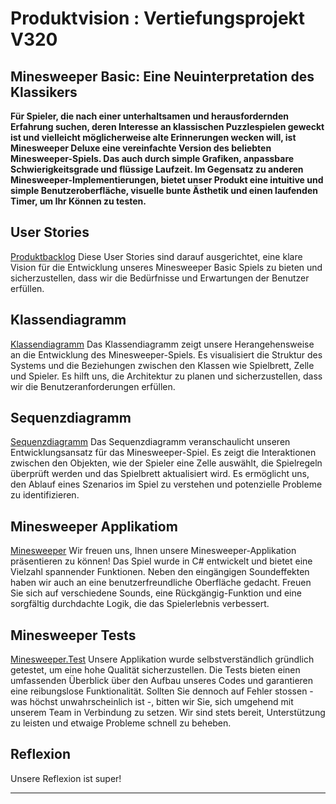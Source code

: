 # Produktvision : Vertiefungsprojekt V320

## Minesweeper Basic: Eine Neuinterpretation des Klassikers

**Für Spieler, die nach einer unterhaltsamen und herausfordernden Erfahrung suchen, deren Interesse an klassischen Puzzlespielen geweckt ist und vielleicht möglicherweise alte Erinnerungen wecken will, ist Minesweeper Deluxe eine vereinfachte Version des beliebten Minesweeper-Spiels. Das auch durch simple Grafiken, anpassbare Schwierigkeitsgrade und flüssige Laufzeit. Im Gegensatz zu anderen Minesweeper-Implementierungen, bietet unser Produkt eine intuitive und simple Benutzeroberfläche, visuelle bunte Ästhetik und einen laufenden Timer, um Ihr Können zu testen.**

## User Stories

[Produktbacklog](https://github.com/m1chll/Minesweeper_V320/issues) 
Diese User Stories sind darauf ausgerichtet, eine klare Vision für die Entwicklung unseres Minesweeper Basic Spiels zu bieten und sicherzustellen, dass wir die Bedürfnisse und Erwartungen der Benutzer erfüllen.

## Klassendiagramm
[Klassendiagramm](https://github.com/m1chll/Minesweeper_V320/blob/master/Diagramme/V320_Minesweeper_Klassendiagramm_Nicolas_Michael_Carina_2.pdf)
Das Klassendiagramm zeigt unsere Herangehensweise an die Entwicklung des Minesweeper-Spiels. Es visualisiert die Struktur des Systems und die Beziehungen zwischen den Klassen wie Spielbrett, Zelle und Spieler. Es hilft uns, die Architektur zu planen und sicherzustellen, dass wir die Benutzeranforderungen erfüllen.


## Sequenzdiagramm
[Sequenzdiagramm](https://github.com/m1chll/Minesweeper_V320/blob/master/Diagramme/V320_Minesweeper_Sequenzdiagramm_Nicolas_Michael_Carina_2.pdf)
Das Sequenzdiagramm veranschaulicht unseren Entwicklungsansatz für das Minesweeper-Spiel. Es zeigt die Interaktionen zwischen den Objekten, wie der Spieler eine Zelle auswählt, die Spielregeln überprüft werden und das Spielbrett aktualisiert wird. Es ermöglicht uns, den Ablauf eines Szenarios im Spiel zu verstehen und potenzielle Probleme zu identifizieren.


## Minesweeper Applikatiom
[Minesweeper](https://github.com/m1chll/Minesweeper_V320/tree/master/Minesweeper)
Wir freuen uns, Ihnen unsere Minesweeper-Applikation präsentieren zu können! Das Spiel wurde in C# entwickelt und bietet eine Vielzahl spannender Funktionen. Neben den eingängigen Soundeffekten haben wir auch an eine benutzerfreundliche Oberfläche gedacht. Freuen Sie sich auf verschiedene Sounds, eine Rückgängig-Funktion und eine sorgfältig durchdachte Logik, die das Spielerlebnis verbessert.

## Minesweeper Tests
[Minesweeper.Test](https://github.com/m1chll/Minesweeper_V320/tree/master/Minesweeper.Test)
Unsere Applikation wurde selbstverständlich gründlich getestet, um eine hohe Qualität sicherzustellen. Die Tests bieten einen umfassenden Überblick über den Aufbau unseres Codes und garantieren eine reibungslose Funktionalität. Sollten Sie dennoch auf Fehler stossen - was höchst unwahrscheinlich ist -, bitten wir Sie, sich umgehend mit unserem Team in Verbindung zu setzen. Wir sind stets bereit, Unterstützung zu leisten und etwaige Probleme schnell zu beheben.

## Reflexion
[](https://github.com/m1chll/Minesweeper_V320)
Unsere Reflexion ist super!


---
